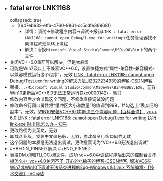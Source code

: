 - ## fatal error LNK1168
  collapsed:: true
	- ((647eb632-effa-4760-9861-cc5cdfe39968))
		- 详情：调试->修改程序内容->调试->报错`LINK : fatal error LNK1168: cannot open Debug/1.exe for writing`->任务管理器找不到进程或无法终止进程
		- 解决：替换`Microsoft Visual Studio\Common\MSDev98\Bin`下的两个文件
- 关闭VC++6.0重开可以解决，但是太麻烦
- 可能是Win7及以上不兼容VC++6.0，设置快捷方式“属性-兼容性-兼容模式-以兼容模式运行这个程序”，无效 [LINK : fatal error LNK1168: cannot open Debug/Test.exe for writing的解决方法_li2327234939的博客-CSDN博客](https://blog.csdn.net/li2327234939/article/details/50878677#:~:text=常用的解决方式是：%201.打开电脑的资源管理器（按Ctrl%2BAlt%2BDelete）把Test.exe,进程强制杀死，然后在运行就可以了，如果在资源管理器中找不到只能使用第二种方法了。%20把VC6.0关闭在重新新建一个新的项目就可以了。%20在网上查了一下造成这个错误的原因是VC6.0在win7以上版本不兼容。)
- 替换`...\Microsoft Visual Studio\Common\MSDev98\Bin\MSDEV.EXE`，无效 [Win10更新后VC++6.0无法正常运行(0xc0000142) - 简书](https://www.jianshu.com/p/6ead978cc63e)
- 修改内容后才会出现这个问题，不修改直接调试没问题
- 修改命令行窗口属性将“缓冲区大小和数量”的值调到999，并勾选上“丢弃旧的副本”，无效。[WIN10安装VC++6.0并解决三个兼容问题 【百科全说】](https://www.bkqs.com.cn/content/8p7rvdqzn.html), [vc++ 6.0 LINK : fatal error LNK1168: cannot open Debug/1.exe for writing 执行 link.exe 时出错.怎么办 - 知乎](https://zhuanlan.zhihu.com/p/27236543)
- 更改路径为全英文，无效
- 卸载企业版，安装中文绿色版，无效，修改命令行窗口同样无效
- 这个问题的本质是无法退出调试，更改搜索词为“VC++6.0无法退出调试”
- #+BEGIN_PINNED
  解决
  #+END_PINNED
- 替换DM.dll和TLLOC.dll文件，成功 [vc++6.0中调试程序后出来的控制台关不掉怎么办_vc++6.0关闭不了_开心的小橘子的博客-CSDN博客](https://blog.csdn.net/qq_40568577/article/details/80064569), [解决VC6在Win7或Win10下调试无法结束进程的Bug-Windows & Linux 系统编程-【技术交流】-VC驿站](https://www.cctry.com/thread-289429-1-1.html)